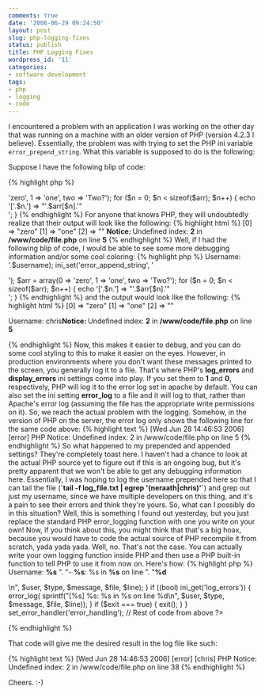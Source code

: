```yaml
---
comments: true
date: '2006-06-29 09:24:50'
layout: post
slug: php-logging-fixes
status: publish
title: PHP Logging Fixes
wordpress_id: '11'
categories:
- software development
tags:
- php
- logging
- code
---
```


I encountered a problem with an application I was working on the other day that was running on a machine with an older version of PHP (version 4.2.3 I believe). Essentially, the problem was with trying to set the PHP ini variable <code>error_prepend_string</code>. What this variable is supposed to do is the following:

Suppose I have the following blip of code:

{% highlight php %}
<?php
    $arr = array(0 => 'zero', 1 => 'one', two => 'Two?');

    for ($n = 0; $n &lt; sizeof($arr); $n++) {
        echo '['.$n.'] =&gt; "'.$arr[$n].'"<br />';
    }
{% endhighlight %}

For anyone that knows PHP, they will undoubtedly realize that their output will look like the following:

{% highlight html %}
[0] => "zero"
[1] => "one"
[2] => "" <strong>Notice: </strong> Undefined index: <strong>2</strong> in <strong>/www/code/file.php</strong> on line <strong>5</strong>
{% endhighlight %}

<!--more-->
Well, if I had the following blip of code, I would be able to see some more debugging information and/or some cool coloring:

{% highlight php %}
<?php
        $username = 'chris'; # Pretend this is set somewhere else to a legitimate username
        ini_set('error_prepend_string', '<p style="font-color: #F00;">Username: '.$username);
        ini_set('error_append_string', '</p>');
        $arr = array(0 => 'zero', 1 => 'one', two => 'Two?');

        for ($n = 0; $n &lt; sizeof($arr); $n++) {
            echo '['.$n.'] =&gt; "'.$arr[$n].'"<br />';
        }
{% endhighlight %}

and the output would look like the following:

{% highlight html %}
[0] => "zero"
[1] => "one"
[2] => "" <p style="font-color: #F00;">Username: chris<strong>Notice: </strong> Undefined index: <strong>2</strong> in <strong>/www/code/file.php</strong> on line <strong>5</strong></p>
{% endhighlight %}

Now, this makes it easier to debug, and you can do some cool styling to this to make it easier on the eyes. However, in production environments where you don't want these messages printed to the screen, you generally log it to a file. That's where PHP's <strong>log_errors</strong> and <strong>display_errors</strong> ini settings come into play. If you set them to <strong>1</strong> and <strong>0</strong>, respectively, PHP will log it to the error log set in apache by default. You can also set the ini setting <strong>error_log</strong> to a file and it will log to that, rather than Apache's error log (assuming the file has the appropriate write permissions on it).

So, we reach the actual problem with the logging. Somehow, in the version of PHP on the server, the error log only shows the following line for the same code above:

{% highlight text %}
[Wed Jun 28 14:46:53 2006] [error] PHP Notice: Undefined index: 2 in /www/code/file.php on line 5
{% endhighlight %}

So what happened to my prepended and appended settings? They're completely toast here. I haven't had a chance to look at the actual PHP source yet to figure out if this is an ongoing bug, but it's pretty apparent that we won't be able to get any debugging information here. 

Essentially, I was hoping to log the username prepended here so that I can tail the file (<strong>`tail -f log_file.txt | egrep '(neraath|chris)'`</strong>) and grep out just my username, since we have multiple developers on this thing, and it's a pain to see their errors and think they're yours.

So, what can I possibly do in this situation? Well, this is something I found out yesterday, but you just replace the standard PHP error_logging function with one you write on your own! Now, if you think about this, you might think that that's a big hoax, because you would have to code the actual source of PHP recompile it from scratch, yada yada yada. Well, no. That's not the case. You can actually write your own logging function inside PHP and then use a PHP built-in function to tell PHP to use it from now on. Here's how:

{% highlight php %}
<?php
        function error_handling ($level, $message, $file, $line) {
            global $user;

            if (!($level & error_reporting()) || !(ini_get('display_errors') || ini_get('log_errors'))) {
                return;
            }

            switch ($level) {
                case "E_NOTICE":
                case "E_USER_NOTICE":
                    $type = 'Notice';
                    break;
                case "E_WARNING":
                case "E_USER_WARNING":
                    $type = 'Warning';
                    break;
                case "E_ERROR":
                case "E_USER_ERROR":
                    $type = 'Fatal Error';
                    break;
            }

            if ((bool) ini_get('display_errors')) {
                printf("<p style='font-color: #F00;'>Username: <strong>%s</strong> ".
                         "- <strong>%s</strong>: %s in <strong>%s</strong> on line ".
                         "<strong>%d</strong></p>\n", $user, $type, $message, $file, $line);
            }

            if ((bool) ini_get('log_errors')) {
                error_log( sprintf("[%s] %s: %s in %s on line %d\n", $user, $type, $message, $file, $line));
            }

            if ($exit === true) {
                exit();
            }
        }

        set_error_handler('error_handling');

        // Rest of code from above
?>
{% endhighlight %}

That code will give me the desired result in the log file like such:

{% highlight text %}
[Wed Jun 28 14:46:53 2006] [error] [chris] PHP Notice: Undefined index: 2 in /www/code/file.php on line 38
{% endhighlight %}

Cheers. :-)
